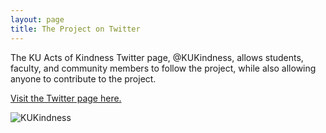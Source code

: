 ```yaml
---
layout: page
title: The Project on Twitter
---
```


The KU Acts of Kindness Twitter page, @KUKindness, allows students, faculty, and community members to follow the project, while also allowing anyone to contribute to the project.

[Visit the Twitter page here.](https://twitter.com/KUKindness)

![KUKindness](TwitterScreenshot.jpg)
